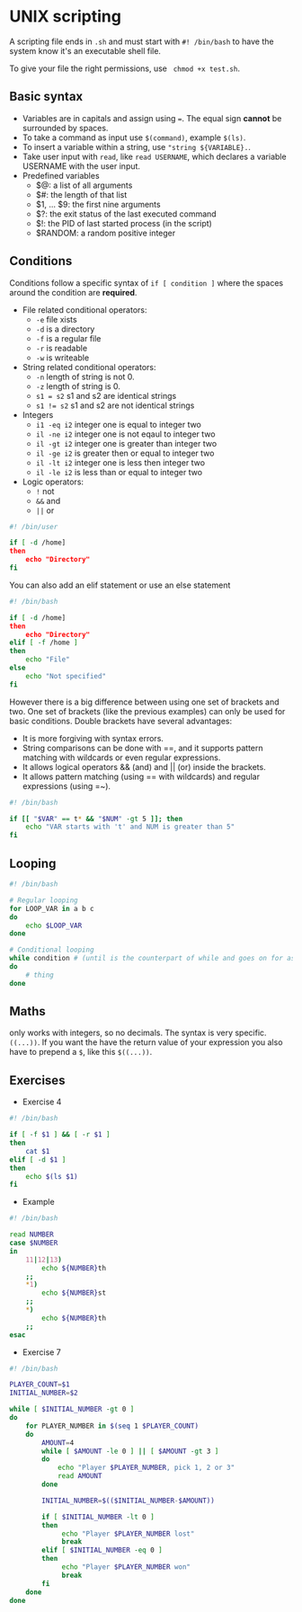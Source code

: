 # UNIX scripting
A scripting file ends in `.sh`  and must start with `#! /bin/bash` to have the system know it's an executable shell file.

To give your file the right permissions, use ` chmod +x test.sh`.

## Basic syntax
- Variables are in capitals and assign using `=`. The equal sign __cannot__ be surrounded by spaces.
- To take a command as input use `$(command)`, example `$(ls)`.
- To insert a variable within a string, use `"string ${VARIABLE}.`.
- Take user input with `read`, like `read USERNAME`, which declares a variable USERNAME with the user input.
- Predefined variables
  - $@: a list of all arguments
  - $#: the length of that list
  - $1, ... $9: the first nine arguments
  - $?: the exit status of the last executed command
  - $!: the PID of last started process (in the script)
  - $RANDOM: a random positive integer

## Conditions
Conditions follow a specific syntax of `if [ condition ]` where the spaces around the condition are __required__.
- File related conditional operators:
  - `-e` file xists
  - `-d` is a directory
  - `-f` is a regular file
  - `-r` is readable
  - `-w` is writeable
- String related conditional operators:
  - `-n` length of string is not 0.
  - `-z` length of string is 0.
  - `s1 = s2` s1 and s2 are identical strings
  - `s1 != s2` s1 and s2 are not identical strings
- Integers
  - `i1 -eq i2` integer one is equal to integer two
  - `il -ne i2` integer one is not eqaul to integer two
  - `il -gt i2` integer one is greater than integer two
  - `il -ge i2` is greater then or equal to integer two
  - `il -lt i2` integer one is less then integer two
  - `il -le i2` is less than or equal to integer two
- Logic operators:
  - `!` not
  - `&&` and
  - `||` or

```sh
#! /bin/user

if [ -d /home]
then
    echo "Directory"
fi
```

You can also add an elif statement or use an else statement
```sh
#! /bin/bash

if [ -d /home]
then
    echo "Directory"
elif [ -f /home ]
then
    echo "File"
else
    echo "Not specified"
fi
```

However there is a big difference between using one set of brackets and two. One set of brackets (like the previous examples) can only be used for basic conditions. Double brackets have several advantages:
- It is more forgiving with syntax errors.
- String comparisons can be done with ==, and it supports pattern matching with wildcards or even regular expressions.
- It allows logical operators && (and) and || (or) inside the brackets.
- It allows pattern matching (using == with wildcards) and regular expressions (using =~).
```sh
#! /bin/bash

if [[ "$VAR" == t* && "$NUM" -gt 5 ]]; then
    echo "VAR starts with 't' and NUM is greater than 5"
fi
```

## Looping
```sh
#! /bin/bash

# Regular looping
for LOOP_VAR in a b c
do 
    echo $LOOP_VAR
done

# Conditional looping
while condition # (until is the counterpart of while and goes on for as long as something is false)
do
    # thing
done
```

## Maths
only works with integers, so no decimals. The syntax is very specific. `((...))`. If you want the have the return value of your expression you also have to prepend a `$`, like this `$((...))`.

## Exercises
- Exercise 4
```sh
#! /bin/bash

if [ -f $1 ] && [ -r $1 ]
then
    cat $1
elif [ -d $1 ]
then
    echo $(ls $1)
fi
```
- Example
```sh
#! /bin/bash

read NUMBER
case $NUMBER
in
    11|12|13)
        echo ${NUMBER}th
    ;;
    *1)
        echo ${NUMBER}st
    ;;
    *)
        echo ${NUMBER}th
    ;;
esac
```
- Exercise 7
```sh
#! /bin/bash

PLAYER_COUNT=$1
INITIAL_NUMBER=$2

while [ $INITIAL_NUMBER -gt 0 ]
do
    for PLAYER_NUMBER in $(seq 1 $PLAYER_COUNT)
    do
        AMOUNT=4
        while [ $AMOUNT -le 0 ] || [ $AMOUNT -gt 3 ] 
        do
            echo "Player $PLAYER_NUMBER, pick 1, 2 or 3"
            read AMOUNT
        done

        INITIAL_NUMBER=$(($INITIAL_NUMBER-$AMOUNT))

        if [ $INITIAL_NUMBER -lt 0 ]
        then
             echo "Player $PLAYER_NUMBER lost"
             break
        elif [ $INITIAL_NUMBER -eq 0 ]
        then
             echo "Player $PLAYER_NUMBER won"
             break
        fi
    done
done
```

